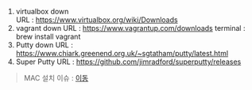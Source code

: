 1. virtualbox down  
    URL : https://www.virtualbox.org/wiki/Downloads
2. vagrant down
    URL : https://www.vagrantup.com/downloads
    terminal :  brew install vagrant
3. Putty down
    URL : https://www.chiark.greenend.org.uk/~sgtatham/putty/latest.html
4. Super Putty 
    URL : https://github.com/jimradford/superputty/releases

> MAC 설치 이슈 : [이동](./맥설치이슈.pdf)
